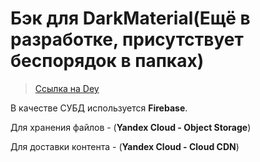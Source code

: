 # Бэк для DarkMaterial(Ещё в разработке, присутствует беспорядок в папках)

> [Ссылка на Dey](https://github.com/yz13-env/dey)

В качестве СУБД используется **Firebase**.

Для хранения файлов - (**Yandex Cloud - Object Storage**)

Для доставки контента - (**Yandex Cloud - Cloud CDN**)
